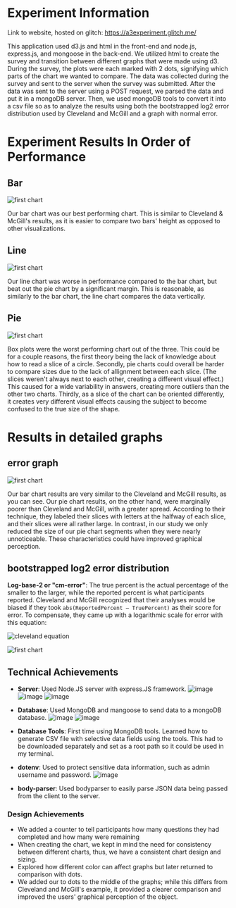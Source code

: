 Experiment Information
===

Link to website, hosted on glitch: https://a3experiment.glitch.me/

This application used d3.js and html in the front-end and node.js, express.js, and mongoose in the back-end. We utilized html to create the survey and transition between different graphs that were made using d3. During the survey, the plots were each marked with 2 dots, signifying which parts of the chart we wanted to compare. The data was collected during the survey and sent to the server when the survey was submitted. After the data was sent to the server using a POST request, we parsed the data and put it in a mongoDB server. Then, we used mongoDB tools to convert it into a csv file so as to analyze the results using both the bootstrapped log2 error distribution used by Cleveland and McGill and a graph with normal error. 

Experiment Results In Order of Performance
===

Bar
---
![first chart](./bar2.png)

Our bar chart was our best performing chart. This is similar to Cleveland & McGill's results, as it is easier to compare two bars' height as opposed to other visualizations.

Line
---
![first chart](./line2.png)

Our line chart was worse in performance compared to the bar chart, but beat out the pie chart by a significant margin. This is reasonable, as similarly to the bar chart, the line chart compares the data vertically. 

Pie
---
![first chart](./pie2.png)

Box plots were the worst performing chart out of the three. This could be for a couple reasons, the first theory being the lack of knowledge about how to read a slice of a circle.  Secondly, pie charts could overall be harder to compare sizes due to the lack of allignment between each slice. (The slices weren't always next to each other, creating a different visual effect.) This caused for a wide variability in answers, creating more outliers than the other two charts. Thirdly, as a slice of the chart can be oriented differently, it creates very different visual effects causing the subject to become confused to the true size of the shape. 

Results in detailed graphs
===

error graph
---
![first chart](./errorgraph.png)

Our bar chart results are very similar to the Cleveland and McGill results, as you can see. Our pie chart results, on the other hand, were marginally poorer than Cleveland and McGill, with a greater spread. According to their technique, they labeled their slices with letters at the halfway of each slice, and their slices were all rather large. In contrast, in our study we only reduced the size of our pie chart segments when they were nearly unnoticeable. These characteristics could have improved graphical perception.

bootstrapped log2 error distribution
---

__Log-base-2 or "cm-error"__: The true percent is the actual percentage of the smaller to the larger, while the reported percent is what participants reported. 
Cleveland and McGill recognized that their analyses would be biased if they took `abs(ReportedPercent – TruePercent)` as their score for error. 
To compensate, they came up with a logarithmic scale for error with this equation:

![cleveland equation](img/cleveland-equation.png)

![first chart](./bootstrappedlog2errordistribution.png)

## Technical Achievements
- **Server**: Used Node.JS server with express.JS framework.
![image](https://user-images.githubusercontent.com/73619173/157150750-cd4a0555-4b80-4170-9c5f-77688a41cbf7.png)
![image](https://user-images.githubusercontent.com/73619173/157148820-788b5521-9d7c-4b8e-bcc7-b427c1b44618.png)
![image](https://user-images.githubusercontent.com/73619173/157148850-f1acfac2-9a38-493a-adcc-eba49df1054b.png)

- **Database**: Used MongoDB and mangoose to send data to a mongoDB database.
![image](https://user-images.githubusercontent.com/73619173/157149150-aeb8f4de-3136-4e70-a092-92c6e3199d3c.png)
![image](https://user-images.githubusercontent.com/73619173/157150498-909b116d-e2e8-4cad-9f0e-8fff2a73d405.png)

- **Database Tools**: First time using MongoDB tools. Learned how to generate CSV file with selective data fields using the tools. This had to be downloaded separately and set as a root path so it could be used in my terminal.

- **dotenv**: Used to protect sensitive data information, such as admin username and password.
![image](https://user-images.githubusercontent.com/73619173/157149665-94c4d5c1-50b9-4c3c-bbce-85f93bbd08d4.png)

- **body-parser**: Used bodyparser to easily parse JSON data being passed from the client to the server.

### Design Achievements
- We added a counter to tell participants how many questions they had completed and how many were remaining
- When creating the chart, we kept in mind the need for consistency between different charts, thus, we have a consistent chart design and sizing.
- Explored how different color can affect graphs but later returned to comparison with dots. 
- We added our to dots to the middle of the graphs; while this differs from Cleveland and McGill's example, it provided a clearer comparison and improved the users' graphical perception of the object. 
